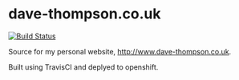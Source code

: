 # dave-thompson.co.uk

[![Build Status](https://travis-ci.org/davet1985/dave-thompson.co.uk.svg?branch=master)](https://travis-ci.org/davet1985/dave-thompson.co.uk)

Source for my personal website, http://www.dave-thompson.co.uk.

Built using TravisCI and deplyed to openshift.